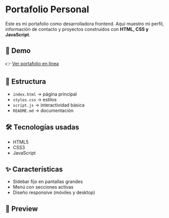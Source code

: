 # Portafolio Personal

Este es mi portafolio como desarrolladora frontend. Aquí muestro mi perfil, información de contacto y proyectos construidos con **HTML, CSS y JavaScript**.

## 🚀 Demo

👉 [Ver portafolio en línea](https://github.com/Hany-m/portafolio2025.git)

## 📂 Estructura

- `index.html` → página principal
- `styles.css` → estilos
- `script.js` → interactividad básica
- `README.md` → documentación

## 🛠️ Tecnologías usadas

- HTML5
- CSS3
- JavaScript

## ✨ Características

- Sidebar fijo en pantallas grandes
- Menú con secciones activas
- Diseño responsive (móviles y desktop)

## 📸 Preview

